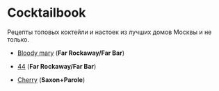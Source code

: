 # Cocktailbook

Рецепты топовых коктейли и настоек из лучших домов Москвы и не только.

* [Bloody mary](https://danila-initiative.github.io/cocktailbook/bloody_mary.html)  (**Far Rockaway/Far Bar**)

* [44](https://danila-initiative.github.io/cocktailbook/44.html) (**Far Rockaway/Far Bar**)
  
* [Cherry](https://danila-initiative.github.io/cocktailbook/Cherry.html) (**Saxon+Parole**)
